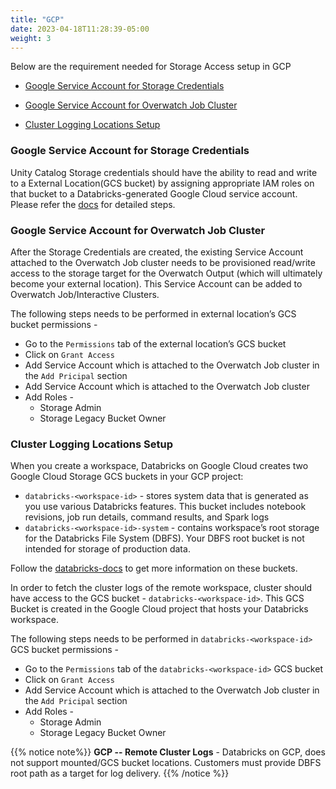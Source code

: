 ```yaml
---
title: "GCP"
date: 2023-04-18T11:28:39-05:00
weight: 3
---
```


Below are the requirement needed for Storage Access setup in GCP

* [Google Service Account for Storage Credentials](#google-service-account-for-storage-credentials)

* [Google Service Account for Overwatch Job Cluster](#google-service-account-for-overwatch-job-cluster)

* [Cluster Logging Locations Setup](#cluster-logging-locations-setup) 


### Google Service Account for Storage Credentials

Unity Catalog Storage credentials  should have the ability to read and write to a External Location(GCS bucket) by 
assigning appropriate IAM roles on that bucket to a Databricks-generated Google Cloud service account. Please refer the 
[docs](https://docs.gcp.databricks.com/data-governance/unity-catalog/manage-external-locations-and-credentials.html#manage-storage-credentials) 
for detailed steps.  

### Google Service Account for Overwatch Job Cluster

After the Storage Credentials are created, the existing Service Account attached to the Overwatch Job cluster needs to
be provisioned read/write access to the storage target for the Overwatch Output 
(which will ultimately become your external location). This Service Account can be added to Overwatch Job/Interactive 
Clusters.

The following steps needs to be performed in external location’s GCS bucket permissions -
* Go to the `Permissions` tab of the external location’s GCS bucket
* Click on `Grant Access`
* Add Service Account which is attached to the Overwatch Job cluster in the `Add Pricipal` section
* Add Service Account which is attached to the Overwatch Job cluster
* Add Roles - 
  * Storage Admin 
  * Storage Legacy Bucket Owner

### Cluster Logging Locations Setup
When you create a workspace, Databricks on Google Cloud creates two Google Cloud Storage GCS buckets in your GCP project:
* `databricks-<workspace-id>` - stores system data that is generated as you use various Databricks features.
This bucket includes notebook revisions, job run details, command results, and Spark logs
* `databricks-<workspace-id>-system` - contains workspace’s root storage for the Databricks File System (DBFS). 
Your DBFS root bucket is not intended for storage of production data.

Follow the [databricks-docs](https://docs.gcp.databricks.com/administration-guide/workspace/create-workspace.html#secure-the-workspaces-gcs-buckets-in-your-project) 
to get more information on these buckets. 

In order to fetch the cluster logs of the remote workspace, cluster should have access to the GCS bucket - 
`databricks-<workspace-id>`. This GCS Bucket is created in the Google Cloud project that hosts your Databricks workspace.

The following steps needs to be performed in `databricks-<workspace-id>` GCS bucket permissions -
* Go to the `Permissions` tab of the `databricks-<workspace-id>` GCS bucket
* Click on `Grant Access`
* Add Service Account which is attached to the Overwatch Job cluster in the `Add Pricipal` section
* Add Roles -
  * Storage Admin
  * Storage Legacy Bucket Owner

{{% notice note%}}
**GCP -- Remote Cluster Logs** - Databricks on GCP, does not support mounted/GCS bucket locations. Customers must
provide DBFS root path as a target for log delivery.
{{% /notice %}}

